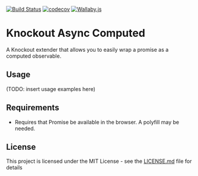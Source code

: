 [![Build Status](https://travis-ci.org/stephenjjbrown/knockout-async-computed.svg?branch=master)](https://travis-ci.org/stephenjjbrown/knockout-async-computed)
[![codecov](https://codecov.io/gh/stephenjjbrown/knockout-async-computed/branch/master/graph/badge.svg)](https://codecov.io/gh/stephenjjbrown/knockout-async-computed)
[![Wallaby.js](https://img.shields.io/badge/wallaby.js-configured-green.svg)](https://wallabyjs.com)

# Knockout Async Computed

A Knockout extender that allows you to easily wrap a promise as a computed observable.

## Usage

(TODO: insert usage examples here)

## Requirements

- Requires that Promise be available in the browser. A polyfill may be needed.

## License

This project is licensed under the MIT License - see the [LICENSE.md](LICENSE.md) file for details